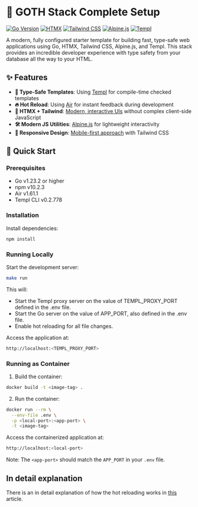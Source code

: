 # 🚀 GOTH Stack Complete Setup

[![Go Version](https://img.shields.io/badge/Go-1.23.2-00ADD8?style=flat-square&logo=go)](https://golang.org/doc/go1.23)
[![HTMX](https://img.shields.io/badge/HTMX-1.9.11-purple?style=flat-square)](https://htmx.org)
[![Tailwind CSS](https://img.shields.io/badge/Tailwind_CSS-3.4.1-38B2AC?style=flat-square&logo=tailwind-css)](https://tailwindcss.com)
[![Alpine.js](https://img.shields.io/badge/Alpine.js-3.13.7-2D3441?style=flat-square)](https://alpinejs.dev)
[![Templ](https://img.shields.io/badge/Templ-0.2.778-red?style=flat-square)](https://templ.guide)

A modern, fully configured starter template for building fast, type-safe web applications using Go, HTMX, Tailwind CSS, Alpine.js, and Templ. This stack provides an incredible developer experience with type safety from your database all the way to your HTML.

## ✨ Features

- **📜 Type-Safe Templates**: Using [Templ](https://templ.guide) for compile-time checked templates
- **🔥 Hot Reload**: Using [Air](https://github.com/cosmtrek/air) for instant feedback during development
- **🎨 HTMX + Tailwind**: [Modern, interactive UIs](https://htmx.org) without complex client-side JavaScript
- **🛠️ Modern JS Utilities**: [Alpine.js](https://alpinejs.dev) for lightweight interactivity
- **📱 Responsive Design**: [Mobile-first approach](https://tailwindcss.com) with Tailwind CSS

## 🚀 Quick Start

### Prerequisites

- Go v1.23.2 or higher
- npm v10.2.3
- Air v1.61.1
- Templ CLI v0.2.778

### Installation

Install dependencies:
```bash
npm install
```

### Running Locally

Start the development server:
```bash
make run
```

This will:
- Start the Templ proxy server on the value of TEMPL_PROXY_PORT defined in the .env file.
- Start the Go server on the value of APP_PORT, also defined in the .env file.
- Enable hot reloading for all file changes.

Access the application at: 
```bash
http://localhost:<TEMPL_PROXY_PORT>
```

### Running as Container

1. Build the container:
```bash
docker build -t <image-tag> .
```

2. Run the container:
```bash
docker run --rm \
  --env-file .env \
  -p <local-port>:<app-port> \
  -t <image-tag>
```

Access the containerized application at:
```bash
http://localhost:<local-port>
```

Note: The `<app-port>` should match the `APP_PORT` in your `.env` file.

## In detail explanation

There is an in detail explanation of how the hot reloading works in [this](https://medium.com/ostinato-rigore/go-htmx-templ-tailwind-complete-project-setup-hot-reloading-2ca1ba6c28be) article.

